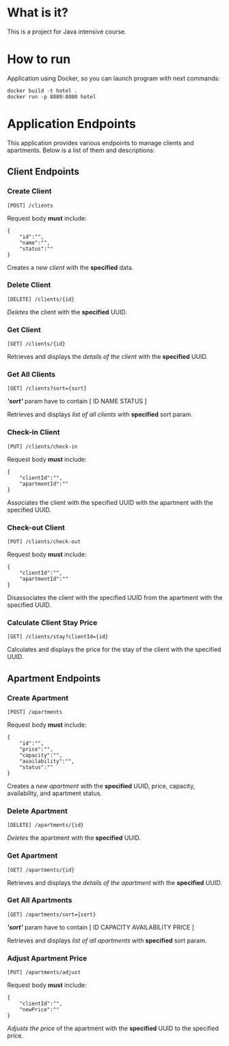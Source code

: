 # What is it?

This is a project for Java intensive course.

# How to run

Application using Docker, so you can launch program with next commands:

```
docker build -t hotel .
docker run -p 8080:8080 hotel
```

# Application Endpoints

This application provides various endpoints to manage clients and apartments. Below is a list of them and descriptions:

## Client Endpoints

### Create Client

```
[POST] /clients
```
Request body **must** include:
```
{
    "id":"",
    "name":"",
    "status":""
}
```

Creates a *new client* with the **specified** data.


### Delete Client

```
[DELETE] /clients/{id}
```

*Deletes* the client with the **specified** UUID.

### Get Client

```
[GET] /clients/{id}
```

Retrieves and displays the *details of the client* with the **specified** UUID.

### Get All Clients

```
[GET] /clients?sort={sort}
```

***'sort'*** param have to contain [ ID NAME STATUS ]

Retrieves and displays *list of all clients* with **specified** sort param.

### Check-in Client

```
[PUT] /clients/check-in
```
Request body **must** include:
```
{
    "clientId":"",
    "apartmentId":""
}
```
Associates the client with the specified UUID with the apartment with the specified UUID.

### Check-out Client

```
[PUT] /clients/check-out
```
Request body **must** include:
```
{
    "clientId":"",
    "apartmentId":""
}
```
Disassociates the client with the specified UUID from the apartment with the specified UUID.

### Calculate Client Stay Price

```
[GET] /clients/stay?clientId={id}
```

Calculates and displays the price for the stay of the client with the specified UUID.

## Apartment Endpoints

### Create Apartment

```
[POST] /apartments
```

Request body **must** include:
```
{
    "id":"",
    "price":"",
    "capacity":"",
    "availability":"",
    "status":""
}
```
Creates a *new apartment* with the **specified** UUID, price, capacity, availability, and apartment status.

### Delete Apartment

```
[DELETE] /apartments/{id}
```

*Deletes* the apartment with the **specified** UUID.

### Get Apartment

```
[GET] /apartments/{id}
```

Retrieves and displays the *details of the apartment* with the **specified** UUID.

### Get All Apartments

```
[GET] /apartments/sort={sort}
```

***'sort'*** param have to contain [ ID CAPACITY AVAILABILITY PRICE ]

Retrieves and displays *list of all apartments* with **specified** sort param.

### Adjust Apartment Price

```
[PUT] /apartments/adjust
```

Request body **must** include:
```
{
    "clientId":"",
    "newPrice":""
}
```

*Adjusts the price* of the apartment with the **specified** UUID to the specified price.



